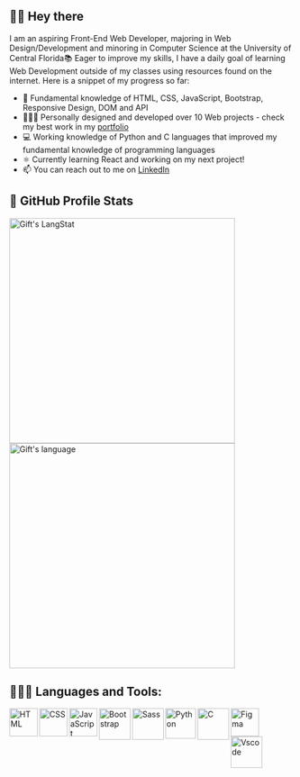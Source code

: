 ## 👋🏻 Hey there
I am an aspiring Front-End Web Developer, majoring in Web Design/Development and minoring in Computer Science at the University of Central Florida📚 Eager to improve my skills, I have a daily goal of learning Web Development outside of my classes using resources found on the internet. Here is a snippet of my progress so far:

- 🧠 Fundamental knowledge of HTML, CSS, JavaScript, Bootstrap, Responsive Design, DOM and API
- 👩🏼‍💻 Personally designed and developed over 10 Web projects - check my best work in my [portfolio](https://candid-douhua-f3106e.netlify.app/) 
- 💻 Working knowledge of Python and C languages that improved my fundamental knowledge of programming languages
- ⚛ Currently learning React and working on my next project!
- 📫 You can reach out to me on [LinkedIn](https://www.linkedin.com/in/polinashliakhina/)


## 🎯 GitHub Profile Stats
<div>
  <img align="center" src="https://github-readme-streak-stats.herokuapp.com/?user=codedbypolina&theme=dracula" alt="Gift's LangStat" width="400px"/>
  <img align="center" src="https://github-readme-stats.vercel.app/api/top-langs?username=codedbypolina&langs_count=10&show_icons=true&locale=en&layout=compact&theme=dracula" alt="Gift's language" width="400px"/>
</div>

## 👩🏼‍💻 Languages and Tools:
<img align="left" alt="HTML" width="50px" src="https://cdn.jsdelivr.net/gh/devicons/devicon/icons/html5/html5-plain.svg" />
<img align="left" alt="CSS" width="50px" src="https://cdn.jsdelivr.net/gh/devicons/devicon/icons/css3/css3-plain.svg" />
<img align="left" alt="JavaScript" width="50px" src="https://cdn.jsdelivr.net/gh/devicons/devicon/icons/javascript/javascript-plain.svg" />
<img align="left" alt="Bootstrap" width="56px" src="https://cdn.jsdelivr.net/gh/devicons/devicon/icons/bootstrap/bootstrap-plain.svg" />
<img align="left" alt="Sass" width="56px" src="https://cdn.jsdelivr.net/gh/devicons/devicon/icons/sass/sass-original.svg" />
<img align="left" alt="Python" width="54px" src="https://cdn.jsdelivr.net/gh/devicons/devicon/icons/python/python-plain.svg" />
<img align="left" alt="C" width="56px" src="https://cdn.jsdelivr.net/gh/devicons/devicon/icons/c/c-plain.svg" />
<img align="left" alt="Figma" width="50px" src="https://cdn.jsdelivr.net/gh/devicons/devicon/icons/figma/figma-original.svg" />
<img align="left" alt="Vscode" width="56px" src="https://cdn.jsdelivr.net/gh/devicons/devicon/icons/vscode/vscode-original.svg" />  
